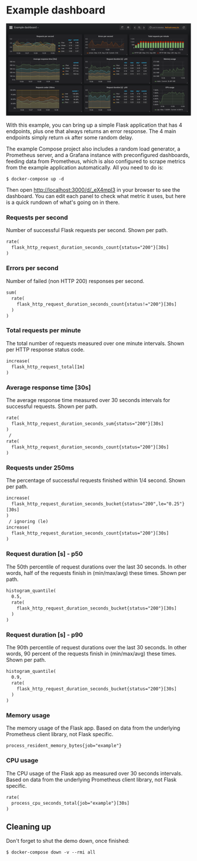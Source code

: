 # Example dashboard

![Example dashboard](dashboard.png)

With this example, you can bring up a simple Flask application that has 4 endpoints, plus one that always returns an error response. The 4 main endpoints simply return `ok` after some random delay.

The example Compose project also includes a random load generator, a Prometheus server, and a Grafana instance with preconfigured dashboards, feeding data from Prometheus, which is also configured to scrape metrics from the example application automatically. All you need to do is:

```shell
$ docker-compose up -d
```

Then open [http://localhost:3000/d/_eX4mpl3](http://localhost:3000/d/_eX4mpl3) in your browser to see the dashboard. You can edit each panel to check what metric it uses, but here is a quick rundown of what's going on in there.

### Requests per second

Number of successful Flask requests per second. Shown per path.

```
rate(
  flask_http_request_duration_seconds_count{status="200"}[30s]
)
```

### Errors per second

Number of failed (non HTTP 200) responses per second.

```
sum(
  rate(
    flask_http_request_duration_seconds_count{status!="200"}[30s]
  )
)
```

### Total requests per minute

The total number of requests measured over one minute intervals. Shown per HTTP response status code.

```
increase(
  flask_http_request_total[1m]
)
```

### Average response time [30s]

The average response time measured over 30 seconds intervals for successful requests. Shown per path.

```
rate(
  flask_http_request_duration_seconds_sum{status="200"}[30s]
)
 /
rate(
  flask_http_request_duration_seconds_count{status="200"}[30s]
)
```

### Requests under 250ms

The percentage of successful requests finished within 1/4 second. Shown per path.

```
increase(
  flask_http_request_duration_seconds_bucket{status="200",le="0.25"}[30s]
)
 / ignoring (le)
increase(
  flask_http_request_duration_seconds_count{status="200"}[30s]
)
```

### Request duration [s] - p50

The 50th percentile of request durations over the last 30 seconds. In other words, half of the requests finish in (min/max/avg) these times. Shown per path.

```
histogram_quantile(
  0.5,
  rate(
    flask_http_request_duration_seconds_bucket{status="200"}[30s]
  )
)
```

### Request duration [s] - p90

The 90th percentile of request durations over the last 30 seconds. In other words, 90 percent of the requests finish in (min/max/avg) these times. Shown per path.

```
histogram_quantile(
  0.9,
  rate(
    flask_http_request_duration_seconds_bucket{status="200"}[30s]
  )
)
```

### Memory usage

The memory usage of the Flask app. Based on data from the underlying Prometheus client library, not Flask specific.

```
process_resident_memory_bytes{job="example"}
```

### CPU usage

The CPU usage of the Flask app as measured over 30 seconds intervals. Based on data from the underlying Prometheus client library, not Flask specific.

```
rate(
  process_cpu_seconds_total{job="example"}[30s]
)
```

## Cleaning up

Don't forget to shut the demo down, once finished:

```shell
$ docker-compose down -v --rmi all
```
